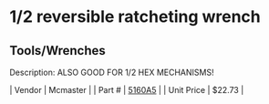 # 1/2 reversible ratcheting wrench
## Tools/Wrenches
Description: 	ALSO GOOD FOR 1/2 HEX MECHANISMS! 

| Vendor | Mcmaster | 
| Part # | [5160A5](http://www.mcmaster.com/) | 
| Unit Price | $22.73 | 
